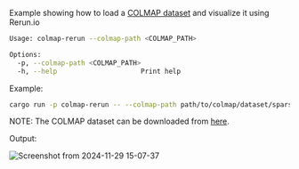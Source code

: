 Example showing how to load a [COLMAP dataset](https://colmap.github.io/) and visualize it using Rerun.io

```bash
Usage: colmap-rerun --colmap-path <COLMAP_PATH>

Options:
  -p, --colmap-path <COLMAP_PATH>
  -h, --help                     Print help
```

Example:

```bash
cargo run -p colmap-rerun -- --colmap-path path/to/colmap/dataset/sparse
```

NOTE: The COLMAP dataset can be downloaded from [here](https://colmap.github.io/datasets.html).

Output:

![Screenshot from 2024-11-29 15-07-37](https://github.com/user-attachments/assets/e780a631-1537-4b16-93e1-3d3680b33316)
